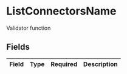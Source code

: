 # ListConnectorsName

Validator function


## Fields

| Field       | Type        | Required    | Description |
| ----------- | ----------- | ----------- | ----------- |